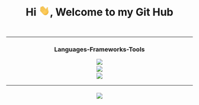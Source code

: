 <h1 align="center">Hi <img src="https://raw.githubusercontent.com/ABSphreak/ABSphreak/master/gifs/Hi.gif" width="30px">, Welcome to my Git Hub </h1>

<!-- Agregar imagen aquí -->
<div align="center">
  <img src="https://imgur.com/3AnYAVg.png" alt="" width="800px" />
</div>


<hr/>
<h3 align="center"> Languages-Frameworks-Tools </h3>

<div align="center">
  <img src="https://skillicons.dev/icons?i=html,css,javascript,nodejs,express" /><br>
  <img src="https://skillicons.dev/icons?i=py,django,anaconda,mysql,bootstrap" /><br>
  <img src="https://skillicons.dev/icons?i=php,laravel" /><br>
</div>
<hr/>

<h4 align="center">
  <img src="https://readme-typing-svg.herokuapp.com/?font=Righteous&size=25&center=true&vCenter=true&width=500&height=70&duration=5000&lines=Thanks+for+visiting!+✌️;+Shoot+me+a+message+on+Linkedin!;I'm+always+down+to+collab+:&color=#FFFFFF">
</h4>
